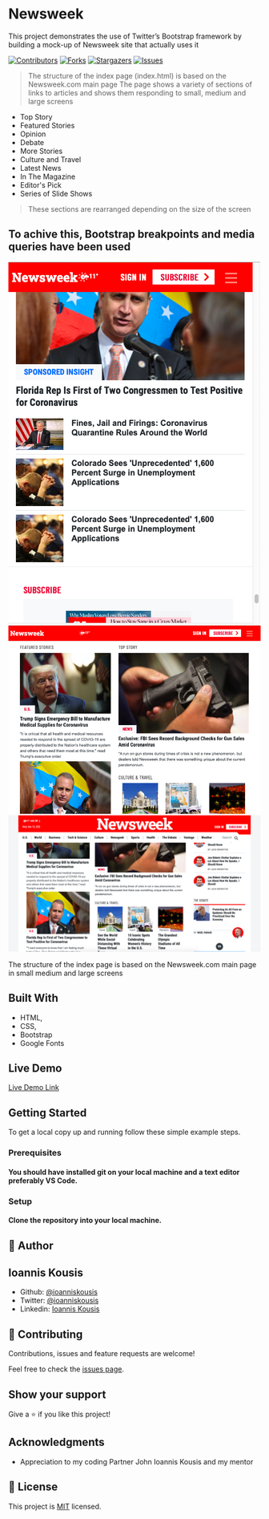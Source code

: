 # Newsweek
This project demonstrates the use of Twitter’s Bootstrap framework by building a mock-up of Newsweek site that actually uses it

<!-- PROJECT SHIELDS -->
<!--
*** I'm using markdown "reference style" links for readability.
*** Reference links are enclosed in brackets [ ] instead of parentheses ( ).
*** See the bottom of this document for the declaration of the reference variables
*** for contributors-url, forks-url, etc. This is an optional, concise syntax you may use.
*** https://www.markdownguide.org/basic-syntax/#reference-style-links
-->
[![Contributors][contributors-shield]][contributors-url]
[![Forks][forks-shield]][forks-url]
[![Stargazers][stars-shield]][stars-url]
[![Issues][issues-shield]][issues-url]

> The structure of the index page (index.html) is based on the Newsweek.com main page
> The page shows a variety of sections of links to articles and shows them responding to small, medium and large screens
- Top Story
- Featured Stories
- Opinion
- Debate
- More Stories
- Culture and Travel
- Latest News
- In The Magazine
- Editor's Pick
- Series of Slide Shows

>These sections are rearranged depending on the size of the screen

## To achive this, Bootstrap breakpoints and media queries have been used

![screenshot](images/Screen_Shot_sm.png)
![screenshot](images/Screen_Shot_md.png)
![screenshot](images/Screen_Shot_lg.png)

The structure of the index page is based on the Newsweek.com main page in small medium and large screens

## Built With

- HTML,
- CSS,
- Bootstrap
- Google Fonts

## Live Demo

[Live Demo Link](https://rawcdn.githack.com/ioanniskousis/Newsweek/28c62a58c2666b8e3f333e49a76818bdcc00e66a/index.html)

## Getting Started

To get a local copy up and running follow these simple example steps.

### Prerequisites

#### You should have installed git on your local machine and a text editor preferably VS Code.

### Setup

#### Clone the repository into your local machine.


## 👤 Author
## Ioannis Kousis

- Github: [@ioanniskousis](https://github.com/ioanniskousis)
- Twitter: [@ioanniskousis](https://twitter.com/ioanniskousis)
- Linkedin: [Ioannis Kousis](https://www.linkedin.com/in/ioannis-kousis-9a5051b4/)

## 🤝 Contributing

Contributions, issues and feature requests are welcome!

Feel free to check the [issues page](issues/).

## Show your support

Give a ⭐️ if you like this project!

## Acknowledgments

- Appreciation to my coding Partner John Ioannis Kousis and my mentor

<!-- MARKDOWN LINKS & IMAGES -->
<!-- https://www.markdownguide.org/basic-syntax/#reference-style-links -->
[contributors-shield]: https://img.shields.io/github/contributors/ioanniskousis/Newsweek.svg?style=flat-square
[contributors-url]: https://github.com/ioanniskousis/Newsweek/graphs/contributors
[forks-shield]: https://img.shields.io/github/forks/ioanniskousis/Newsweek.svg?style=flat-square
[forks-url]: https://github.com/ioanniskousis/Newsweek/network/members
[stars-shield]: https://img.shields.io/github/stars/ioanniskousis/Newsweek.svg?style=flat-square
[stars-url]: https://github.com/ioanniskousis/Newsweek/stargazers
[issues-shield]: https://img.shields.io/github/issues/ioanniskousis/Newsweek.svg?style=flat-square
[issues-url]: https://github.com/ioanniskousis/Newsweek/issues

## 📝 License

This project is [MIT](lic.url) licensed.



